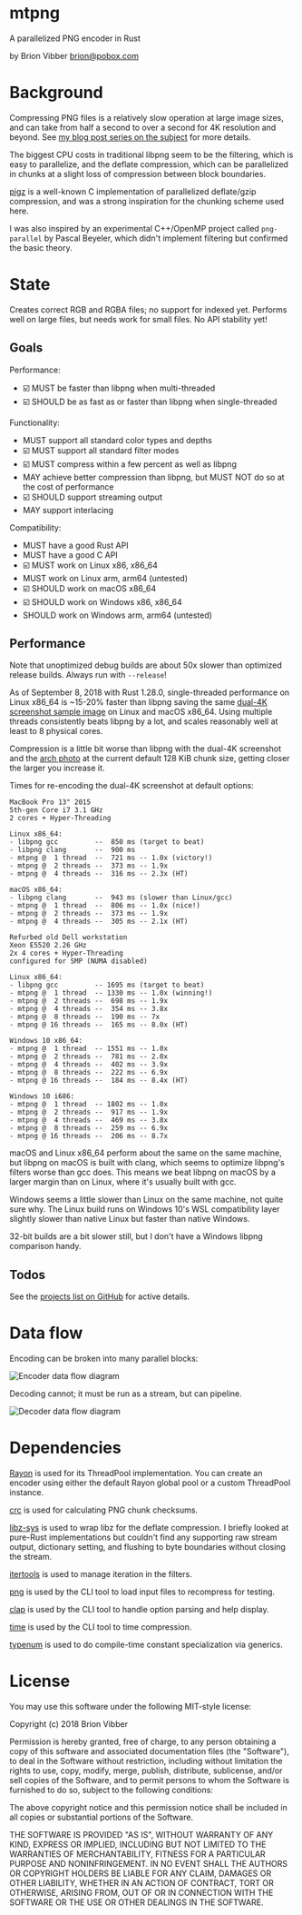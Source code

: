 # mtpng

A parallelized PNG encoder in Rust

by Brion Vibber <brion@pobox.com>

# Background

Compressing PNG files is a relatively slow operation at large image sizes, and can take from half a second to over a second for 4K resolution and beyond. See [my blog post series on the subject](https://brionv.com/log/2018/08/29/parallelizing-png-compression-part-1/) for more details.

The biggest CPU costs in traditional libpng seem to be the filtering, which is easy to parallelize, and the deflate compression, which can be parallelized in chunks at a slight loss of compression between block boundaries.

[pigz](https://zlib.net/pigz/) is a well-known C implementation of parallelized deflate/gzip compression, and was a strong inspiration for the chunking scheme used here.

I was also inspired by an experimental C++/OpenMP project called `png-parallel` by Pascal Beyeler, which didn't implement filtering but confirmed the basic theory.

# State

Creates correct RGB and RGBA files; no support for indexed yet. Performs well on large files, but needs work for small files. No API stability yet!

## Goals

Performance:
* ☑️ MUST be faster than libpng when multi-threaded
* ☑️ SHOULD be as fast as or faster than libpng when single-threaded

Functionality:
* MUST support all standard color types and depths
* ☑️ MUST support all standard filter modes
* ☑️ MUST compress within a few percent as well as libpng
* MAY achieve better compression than libpng, but MUST NOT do so at the cost of performance
* ☑️ SHOULD support streaming output
* MAY support interlacing

Compatibility:
* MUST have a good Rust API
* MUST have a good C API
* ☑️ MUST work on Linux x86, x86_64
* MUST work on Linux arm, arm64 (untested)
* ☑️ SHOULD work on macOS x86_64
* ☑️ SHOULD work on Windows x86, x86_64
* SHOULD work on Windows arm, arm64 (untested)

## Performance

Note that unoptimized debug builds are about 50x slower than optimized release builds. Always run with `--release`!

As of September 8, 2018 with Rust 1.28.0, single-threaded performance on Linux x86_64 is ~15-20% faster than libpng saving the same [dual-4K screenshot sample image](https://raw.githubusercontent.com/brion/mtpng/master/samples/dual4k.png) on Linux and macOS x86_64. Using multiple threads consistently beats libpng by a lot, and scales reasonably well at least to 8 physical cores.

Compression is a little bit worse than libpng with the dual-4K screenshot and the [arch photo](https://raw.githubusercontent.com/brion/mtpng/master/samples/arch-640.png) at the current default 128 KiB chunk size, getting closer the larger you increase it.

Times for re-encoding the dual-4K screenshot at default options:

```
MacBook Pro 13" 2015
5th-gen Core i7 3.1 GHz
2 cores + Hyper-Threading

Linux x86_64:
- libpng gcc         --  850 ms (target to beat)
- libpng clang       --  900 ms
- mtpng @  1 thread  --  721 ms -- 1.0x (victory!)
- mtpng @  2 threads --  373 ms -- 1.9x
- mtpng @  4 threads --  316 ms -- 2.3x (HT)

macOS x86_64:
- libpng clang       --  943 ms (slower than Linux/gcc)
- mtpng @  1 thread  --  806 ms -- 1.0x (nice!)
- mtpng @  2 threads --  373 ms -- 1.9x
- mtpng @  4 threads --  305 ms -- 2.1x (HT)
```

```
Refurbed old Dell workstation
Xeon E5520 2.26 GHz
2x 4 cores + Hyper-Threading
configured for SMP (NUMA disabled)

Linux x86_64:
- libpng gcc         -- 1695 ms (target to beat)
- mtpng @  1 thread  -- 1330 ms -- 1.0x (winning!)
- mtpng @  2 threads --  698 ms -- 1.9x
- mtpng @  4 threads --  354 ms -- 3.8x
- mtpng @  8 threads --  190 ms -- 7x
- mtpng @ 16 threads --  165 ms -- 8.0x (HT)

Windows 10 x86_64:
- mtpng @  1 thread  -- 1551 ms -- 1.0x
- mtpng @  2 threads --  781 ms -- 2.0x
- mtpng @  4 threads --  402 ms -- 3.9x
- mtpng @  8 threads --  222 ms -- 6.9x
- mtpng @ 16 threads --  184 ms -- 8.4x (HT)

Windows 10 i686:
- mtpng @  1 thread  -- 1802 ms -- 1.0x
- mtpng @  2 threads --  917 ms -- 1.9x
- mtpng @  4 threads --  469 ms -- 3.8x
- mtpng @  8 threads --  259 ms -- 6.9x
- mtpng @ 16 threads --  206 ms -- 8.7x
```

macOS and Linux x86_64 perform about the same on the same machine, but libpng on macOS is built with clang, which seems to optimize libpng's filters worse than gcc does. This means we beat libpng on macOS by a larger margin than on Linux, where it's usually built with gcc.

Windows seems a little slower than Linux on the same machine, not quite sure why. The Linux build runs on Windows 10's WSL compatibility layer slightly slower than native Linux but faster than native Windows.

32-bit builds are a bit slower still, but I don't have a Windows libpng comparison handy.

## Todos

See the [projects list on GitHub](https://github.com/brion/mtpng/projects) for active details.

# Data flow

Encoding can be broken into many parallel blocks:

![Encoder data flow diagram](https://raw.githubusercontent.com/brion/mtpng/master/docs/data-flow-write.png)

Decoding cannot; it must be run as a stream, but can pipeline.

![Decoder data flow diagram](https://raw.githubusercontent.com/brion/mtpng/master/docs/data-flow-read.png)

# Dependencies

[Rayon](https://crates.io/crates/rayon) is used for its ThreadPool implementation. You can create an encoder using either the default Rayon global pool or a custom ThreadPool instance.

[crc](https://crates.io/crates/crc) is used for calculating PNG chunk checksums.

[libz-sys](https://crates.io/crates/libz-sys) is used to wrap libz for the deflate compression. I briefly looked at pure-Rust implementations but couldn't find any supporting raw stream output, dictionary setting, and flushing to byte boundaries without closing the stream.

[itertools](https://crates.io/crates/itertools) is used to manage iteration in the filters.

[png](https://crates.io/crates/png) is used by the CLI tool to load input files to recompress for testing.

[clap](https://crates.io/crates/clap) is used by the CLI tool to handle option parsing and help display.

[time](https://crates.io/crates/time) is used by the CLI tool to time compression.

[typenum](https://crates.io/crates/typenum) is used to do compile-time constant specialization via generics.

# License

You may use this software under the following MIT-style license:

Copyright (c) 2018 Brion Vibber

Permission is hereby granted, free of charge, to any person obtaining a copy
of this software and associated documentation files (the "Software"), to deal
in the Software without restriction, including without limitation the rights
to use, copy, modify, merge, publish, distribute, sublicense, and/or sell
copies of the Software, and to permit persons to whom the Software is
furnished to do so, subject to the following conditions:

The above copyright notice and this permission notice shall be included in
all copies or substantial portions of the Software.

THE SOFTWARE IS PROVIDED "AS IS", WITHOUT WARRANTY OF ANY KIND, EXPRESS OR
IMPLIED, INCLUDING BUT NOT LIMITED TO THE WARRANTIES OF MERCHANTABILITY,
FITNESS FOR A PARTICULAR PURPOSE AND NONINFRINGEMENT. IN NO EVENT SHALL THE
AUTHORS OR COPYRIGHT HOLDERS BE LIABLE FOR ANY CLAIM, DAMAGES OR OTHER
LIABILITY, WHETHER IN AN ACTION OF CONTRACT, TORT OR OTHERWISE, ARISING FROM,
OUT OF OR IN CONNECTION WITH THE SOFTWARE OR THE USE OR OTHER DEALINGS IN
THE SOFTWARE.
